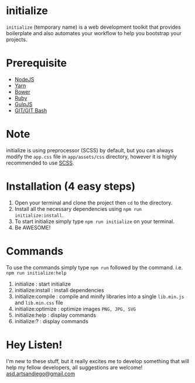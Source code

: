 # initialize
`initialize` (temporary name) is a web development toolkit that provides boilerplate and also automates your workflow to help you bootstrap your projects.

# Prerequisite
- [NodeJS](https://nodejs.org/en/)
- [Yarn](https://yarnpkg.com/en/)
- [Bower](https://bower.io/)
- [Ruby](https://www.ruby-lang.org/en/)
- [GulpJS](http://gulpjs.com/)
- [GIT/GIT Bash](https://git-scm.com/downloads)

# Note
initialize is using preprocessor (SCSS) by default, but you can always modify the `app.css` file in `app/assets/css` directory, however it is highly recommended to use [SCSS](http://sass-lang.com/install).

# Installation (4 easy steps)
1. Open your terminal and clone the project then `cd` to the directory.
2. Install all the necessary dependencies using `npm run initialize:install`.
3. To start initialize simply type `npm run initialize` on your terminal.
4. Be AWESOME!

# Commands
To use the commands simply type `npm run` followed by the command. i.e. `npm run initialize:help`
1. initialize           : start initialize
2. initialize:install   : install dependencies
3. initialize:compile   : compile and minify libraries into a single `lib.min.js` and `lib.min.css` file
4. initialize:optimize  : optimize images `PNG, JPG, SVG`
5. initialize:help      : display commands
6. initialize:?         : display commands

# Hey Listen!
I'm new to these stuff, but it really excites me to develop something that will help my fellow developers,
all suggestions are welcome! <asd.artsandiego@gmail.com>